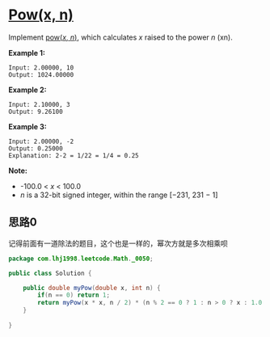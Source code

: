 # [Pow(x, n)](https://leetcode.com/problems/powx-n/)

Implement [pow(*x*, *n*)](http://www.cplusplus.com/reference/valarray/pow/), which calculates *x* raised to the power *n* (xn).

**Example 1:**

```
Input: 2.00000, 10
Output: 1024.00000
```

**Example 2:**

```
Input: 2.10000, 3
Output: 9.26100
```

**Example 3:**

```
Input: 2.00000, -2
Output: 0.25000
Explanation: 2-2 = 1/22 = 1/4 = 0.25
```

**Note:**

- -100.0 < *x* < 100.0
- *n* is a 32-bit signed integer, within the range [−231, 231 − 1]

## 思路0

记得前面有一道除法的题目，这个也是一样的，幂次方就是多次相乘呗

```java
package com.lhj1998.leetcode.Math._0050;

public class Solution {

    public double myPow(double x, int n) {
        if(n == 0) return 1;
        return myPow(x * x, n / 2) * (n % 2 == 0 ? 1 : n > 0 ? x : 1.0 / x);
    }
    
}

```

